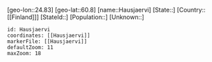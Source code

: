 ﻿---
location: [60.8,24.83]
mapzoom: [7,12] 
mapmarker: city 
type: City
tags:
- geo/City


SpocWebEntityId: 30814
isDeleted: false
confidential: public

---
[geo-lon::24.83]
[geo-lat::60.8]
[name::Hausjaervi]
[State::]
[Country::[[Finland]]]
[StateId::]
[Population::]
[Unknown::]


```leaflet
id: Hausjaervi
coordinates: [[Hausjaervi]]
markerFile: [[Hausjaervi]]
defaultZoom: 11 
maxZoom: 18
```
